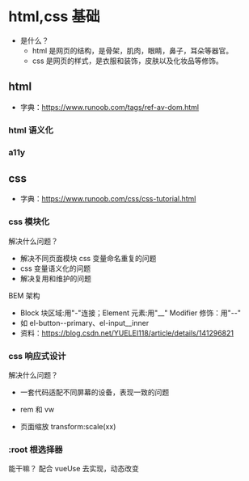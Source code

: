 # html,css 基础

- 是什么？
  - html 是网页的结构，是骨架，肌肉，眼睛，鼻子，耳朵等器官。
  - css 是网页的样式，是衣服和装饰，皮肤以及化妆品等修饰。

## html

- 字典：https://www.runoob.com/tags/ref-av-dom.html

### html 语义化

### a11y

## css

- 字典：https://www.runoob.com/css/css-tutorial.html

### css 模块化

解决什么问题？

- 解决不同页面模块 css 变量命名重复的问题
- css 变量语义化的问题
- 解决复用和维护的问题

BEM 架构

- Block 块区域:用"-"连接；Element 元素:用"\_\_" Modifier 修饰：用"--"
- 如 el-button--primary、el-input\_\_inner
- 资料：https://blog.csdn.net/YUELEI118/article/details/141296821

### css 响应式设计

解决什么问题？

- 一套代码适配不同屏幕的设备，表现一致的问题

- rem 和 vw
- 页面缩放 transform:scale(xx)

### :root 根选择器

能干嘛？
配合 vueUse 去实现，动态改变
